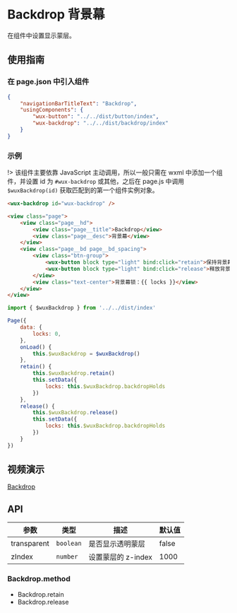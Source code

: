# Backdrop 背景幕

在组件中设置显示蒙层。

## 使用指南

### 在 page.json 中引入组件

```json
{
    "navigationBarTitleText": "Backdrop",
    "usingComponents": {
        "wux-button": "../../dist/button/index",
        "wux-backdrop": "../../dist/backdrop/index"
    }
}
```

### 示例

!> 该组件主要依靠 JavaScript 主动调用，所以一般只需在 wxml 中添加一个组件，并设置 id 为 `#wux-backdrop` 或其他，之后在 page.js 中调用 `$wuxBackdrop(id)` 获取匹配到的第一个组件实例对象。

```html
<wux-backdrop id="wux-backdrop" />

<view class="page">
    <view class="page__hd">
        <view class="page__title">Backdrop</view>
        <view class="page__desc">背景幕</view>
    </view>
    <view class="page__bd page__bd_spacing">
        <view class="btn-group">
            <wux-button block type="light" bind:click="retain">保持背景幕 retain</wux-button>
            <wux-button block type="light" bind:click="release">释放背景幕 release</wux-button>
        </view>
        <view class="text-center">背景幕锁：{{ locks }}</view>
    </view>
</view>
```

```js
import { $wuxBackdrop } from '../../dist/index'

Page({
    data: {
        locks: 0,
    },
    onLoad() {
        this.$wuxBackdrop = $wuxBackdrop()
    },
    retain() {
        this.$wuxBackdrop.retain()
        this.setData({
            locks: this.$wuxBackdrop.backdropHolds
        })
    },
    release() {
        this.$wuxBackdrop.release()
        this.setData({
            locks: this.$wuxBackdrop.backdropHolds
        })
    }
})
```

## 视频演示

[Backdrop](./_media/backdrop.mp4 ':include :type=iframe width=375px height=667px')

## API

| 参数 | 类型 | 描述 | 默认值 |
| --- | --- | --- | --- |
| transparent | <code>boolean</code> | 是否显示透明蒙层 | false |
| zIndex | <code>number</code> | 设置蒙层的 z-index | 1000 |

### Backdrop.method

- Backdrop.retain
- Backdrop.release